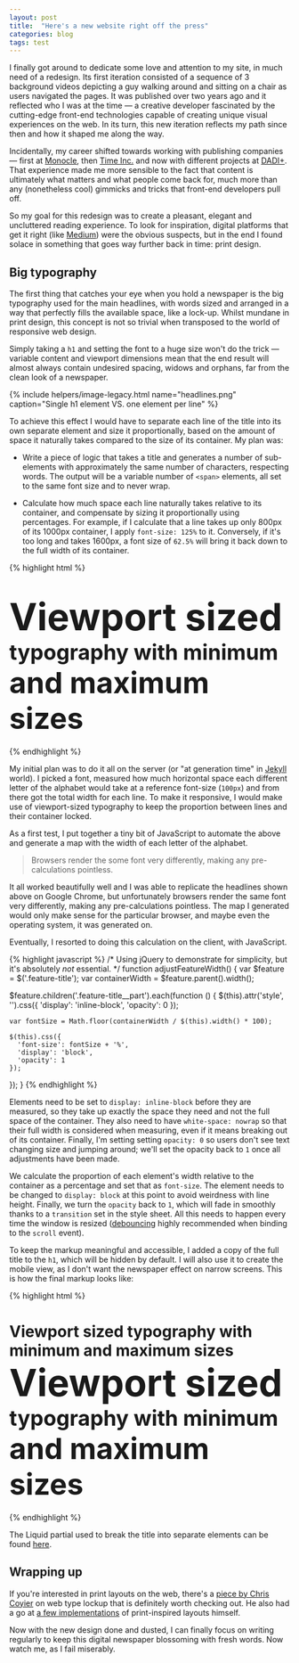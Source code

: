 ```yaml
---
layout: post
title:  "Here's a new website right off the press"
categories: blog
tags: test
---
```

I finally got around to dedicate some love and attention to my site, in much need of a redesign. Its first iteration consisted of a sequence of 3 background videos depicting a guy walking around and sitting on a chair as users navigated the pages. It was published over two years ago and it reflected who I was at the time — a creative developer fascinated by the cutting-edge front-end technologies capable of creating unique visual experiences on the web. In its turn, this new iteration reflects my path since then and how it shaped me along the way.<!--more-->

Incidentally, my career shifted towards working with publishing companies — first at [Monocle](http://monocle.com), then [Time Inc.](http://timeincuk.com) and now with different projects at [DADI+](https://dadi.co). That experience made me more sensible to the fact that content is ultimately what matters and what people come back for, much more than any (nonetheless cool) gimmicks and tricks that front-end developers pull off.

So my goal for this redesign was to create a pleasant, elegant and uncluttered reading experience. To look for inspiration, digital platforms that get it right (like [Medium](https://medium.com/)) were the obvious suspects, but in the end I found solace in something that goes way further back in time: print design.

## Big typography

The first thing that catches your eye when you hold a newspaper is the big typography used for the main headlines, with words sized and arranged in a way that perfectly fills the available space, like a lock-up. Whilst mundane in print design, this concept is not so trivial when transposed to the world of responsive web design.

Simply taking a `h1` and setting the font to a huge size won't do the trick — variable content and viewport dimensions mean that the end result will almost always contain undesired spacing, widows and orphans, far from the clean look of a newspaper.

{% include helpers/image-legacy.html name="headlines.png" caption="Single h1 element VS. one element per line" %}

To achieve this effect I would have to separate each line of the title into its own separate element and size it proportionally, based on the amount of space it naturally takes compared to the size of its container. My plan was:

- Write a piece of logic that takes a title and generates a number of sub-elements with approximately the same number of characters, respecting words. The output will be a variable number of `<span>` elements, all set to the same font size and to never wrap.

- Calculate how much space each line naturally takes relative to its container, and compensate by sizing it proportionally using percentages. For example, if I calculate that a line takes up only 800px of its 1000px container, I apply `font-size: 125%` to it. Conversely, if it's too long and takes 1600px, a font size of `62.5%` will bring it back down to the full width of its container.

{% highlight html %}
<!-- I was thinking something along these lines -->
<h1 class="post__title feature-title">
  <span class="feature-title__part" style="font-size: 239%;">Viewport sized</span>
  <span class="feature-title__part" style="font-size: 135%;">typography with minimum</span>
  <span class="feature-title__part" style="font-size: 187%;">and maximum sizes</span>
</h1>
{% endhighlight %}

My initial plan was to do it all on the server (or "at generation time" in [Jekyll](http://jekyllrb.com) world). I picked a font, measured how much horizontal space each different letter of the alphabet would take at a reference font-size (`100px`) and from there got the total width for each line. To make it responsive, I would make use of viewport-sized typography to keep the proportion between lines and their container locked.

As a first test, I put together a tiny bit of JavaScript to automate the above and generate a map with the width of each letter of the alphabet.

> Browsers render the some font very differently, making any pre-calculations pointless.

It all worked beautifully well and I was able to replicate the headlines shown above on Google Chrome, but unfortunately browsers render the same font very differently, making any pre-calculations pointless. The map I generated would only make sense for the particular browser, and maybe even the operating system, it was generated on.

Eventually, I resorted to doing this calculation on the client, with JavaScript.

{% highlight javascript %}
/* 
  Using jQuery to demonstrate for simplicity,
  but it's absolutely *not* essential. 
*/
function adjustFeatureWidth() {
  var $feature = $('.feature-title');
  var containerWidth = $feature.parent().width();

  $feature.children('.feature-title__part').each(function () {
    $(this).attr('style', '').css({
      'display': 'inline-block',
      'opacity': 0
    });

    var fontSize = Math.floor(containerWidth / $(this).width() * 100);

    $(this).css({
      'font-size': fontSize + '%',
      'display': 'block',
      'opacity': 1
    });
  });
}
{% endhighlight %}

Elements need to be set to `display: inline-block` before they are measured, so they take up exactly the space they need and not the full space of the container. They also need to have `white-space: nowrap` so that their full width is considered when measuring, even if it means breaking out of its container. Finally, I'm setting setting `opacity: 0` so users don't see text changing size and jumping around; we'll set the opacity back to `1` once all adjustments have been made.

We calculate the proportion of each element's width relative to the container as a percentage and set that as `font-size`. The element needs to be changed to `display: block` at this point to avoid weirdness with line height. Finally, we turn the `opacity` back to `1`, which will fade in smoothly thanks to a `transition` set in the style sheet. All this needs to happen every time the window is resized ([debouncing](https://davidwalsh.name/javascript-debounce-function) highly recommended when binding to the `scroll` event).

To keep the markup meaningful and accessible, I added a copy of the full title to the `h1`, which will be hidden by default. I will also use it to create the mobile view, as I don't want the newspaper effect on narrow screens. This is how the final markup looks like:

{% highlight html %}
<h1 class="post__title feature-title">
  <span class="feature-title__full">Viewport sized typography with minimum and maximum sizes</span>
  <span aria-hidden="true" class="feature-title__part" style="font-size: 239%;">Viewport sized</span>
  <span aria-hidden="true" class="feature-title__part" style="font-size: 135%;">typography with minimum</span>
  <span aria-hidden="true" class="feature-title__part" style="font-size: 187%;">and maximum sizes</span>
</h1>
{% endhighlight %}

The Liquid partial used to break the title into separate elements can be found [here](https://github.com/eduardoboucas/eduardoboucas.github.io/tree/master/_includes/helpers/generate-feature-title.html).

## Wrapping up

If you're interested in print layouts on the web, there's a [piece by Chris Coyier](https://css-tricks.com/creating-web-type-lockup/) on web type lockup that is definitely worth checking out. He also had a go at [a few implementations](https://css-tricks.com/print-magazine-layouts-converted-to-web-layouts/) of print-inspired layouts himself.

Now with the new design done and dusted, I can finally focus on writing regularly to keep this digital newspaper blossoming with fresh words. Now watch me, as I fail miserably.<!--tomb-->


